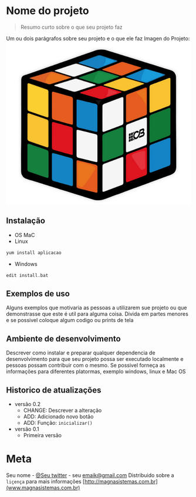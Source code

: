 # Nome do projeto
> Resumo curto sobre o que seu projeto faz

Um ou dois parágrafos sobre seu projeto e o que ele faz
Imagen do Projeto:
![](cubo.png)

## Instalação

- OS MaC
- Linux
```sh
yum install aplicacao
```

- Windows

```sh
edit install.bat
```

## Exemplos de uso
Alguns exemplos que motivaria as pessoas a utilizarem sue projeto  ou que demonstrasse que este é util para alguma coisa. Divida em partes menores e se possivel coloque algum codigo ou prints de tela

## Ambiente de desenvolvimento
Descrever como instalar e preparar qualquer dependencia de desenvolvimento para que seu projeto possa ser executado localmente e pessoas possam contribuir com o mesmo. Se possivel forneça as informações para diferentes platormas, exemplo windows, linux e Mac OS

## Historico de atualizações

* versão 0.2
    * CHANGE: Descrever a alteração
    * ADD: Adicionado novo botão
    * ADD: Função: `inicializar()`
* versão 0.1
    * Primeira versão

# Meta

Seu nome - [@Seu twitter](https://twitter/seutwitter) - seu emaik@gmail.com
Distribuido sobre a `liçença` para mais informações
[http://magnasistemas.com.br](www.magnasistemas.com.br)







